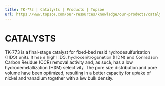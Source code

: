 ```yaml
---
title: TK-773 | Catalysts | Products | Topsoe
url: https://www.topsoe.com/our-resources/knowledge/our-products/catalysts/tk-773#main-content
---
```


# CATALYSTS

TK-773 is a final-stage catalyst for fixed-bed resid hydrodesulfurization (HDS) units. It has a high HDS, hydrodenitrogenation (HDN) and Conradson Carbon Residue (CCR) removal activity and, as such, has a low hydrodemetallization (HDM) selectivity. The pore size distribution and pore volume have been optimized, resulting in a better capacity for uptake of nickel and vanadium together with a low bulk density.
